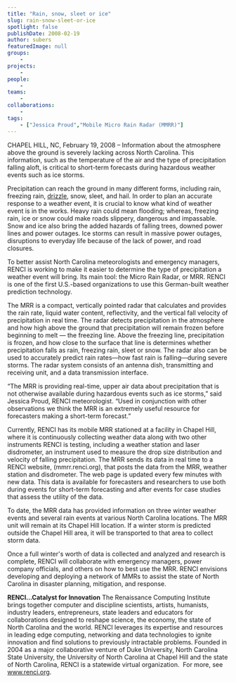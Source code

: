 ```yaml
---
title: "Rain, snow, sleet or ice"
slug: rain-snow-sleet-or-ice
spotlight: false
publishDate: 2008-02-19
author: subers
featuredImage: null
groups:
    - 
projects:
    - 
people:
    - 
teams: 
    - 
collaborations:
    - 
tags:
    - ["Jessica Proud","Mobile Micro Rain Radar (MMRR)"]
---
```

CHAPEL HILL, NC, February 19, 2008 – Information about the atmosphere above the ground is severely lacking across North Carolina. This information, such as the temperature of the air and the type of precipitation falling aloft, is critical to short-term forecasts during hazardous weather events such as ice storms. <!--more-->

Precipitation can reach the ground in many different forms, including rain, freezing rain, <a href="http://en.wikipedia.org/wiki/Drizzle" target="_blank">drizzle</a>, snow, sleet, and hail. In order to plan an accurate response to a weather event, it is crucial to know what kind of weather event is in the works. Heavy rain could mean flooding; whereas, freezing rain, ice or snow could make roads slippery, dangerous and impassable. Snow and ice also bring the added hazards of falling trees, downed power lines and power outages. Ice storms can result in massive power outages, disruptions to everyday life because of the lack of power, and road closures.

To better assist North Carolina meteorologists and emergency managers, RENCI is working to make it easier to determine the type of precipitation a weather event will bring. Its main tool: the Micro Rain Radar, or MRR. RENCI is one of the first U.S.-based organizations to use this German-built weather prediction technology.
<div class="news_image"><em></em></div>
The MRR is a compact, vertically pointed radar that calculates and provides the rain rate, liquid water content, reflectivity, and the vertical fall velocity of precipitation in real time. The radar detects precipitation in the atmosphere and how high above the ground that precipitation will remain frozen before beginning to melt — the freezing line. Above the freezing line, precipitation is frozen, and how close to the surface that line is determines whether precipitation falls as rain, freezing rain, sleet or snow. The radar also can be used to accurately predict rain rates—how fast rain is falling—during severe storms. The radar system consists of an antenna dish, transmitting and receiving unit, and a data transmission interface.

“The MRR is providing real-time, upper air data about precipitation that is not otherwise available during hazardous events such as ice storms,” said Jessica Proud, RENCI meteorologist. “Used in conjunction with other observations we think the MRR is an extremely useful resource for forecasters making a short-term forecast.”

Currently, RENCI has its mobile MRR stationed at a facility in Chapel Hill, where it is continuously collecting weather data along with two other instruments RENCI is testing, including a weather station and laser disdrometer, an instrument used to measure the drop size distribution and velocity of falling precipitation. The MRR sends its data in real time to a RENCI website, (mmrr.renci.org), that posts the data from the MRR, weather station and disdrometer. The web page is updated every few minutes with new data. This data is available for forecasters and researchers to use both during events for short-term forecasting and after events for case studies that assess the utility of the data.

To date, the MRR data has provided information on three winter weather events and several rain events at various North Carolina locations. The MRR unit will remain at its Chapel Hill location. If a winter storm is predicted outside the Chapel Hill area, it will be transported to that area to collect storm data.

Once a full winter's worth of data is collected and analyzed and research is complete, RENCI will collaborate with emergency managers, power company officials, and others on how to best use the MRR. RENCI envisions developing and deploying a network of MMRs to assist the state of North Carolina in disaster planning, mitigation, and response.

<strong>RENCI…Catalyst for  Innovation</strong>
The Renaissance Computing Institute brings together computer and discipline scientists, artists, humanists, industry leaders, entrepreneurs, state leaders and educators for collaborations designed to reshape science, the economy, the state of North Carolina and the world. RENCI leverages its expertise and resources in leading edge computing, networking and data technologies to ignite innovation and find solutions to previously intractable problems. Founded in 2004 as a major collaborative venture of Duke University, North Carolina State University, the University of North Carolina at Chapel Hill and the state of North Carolina, RENCI is a statewide virtual organization.  For more, see <a href="http://www.renci.org/">www.renci.org</a>.
